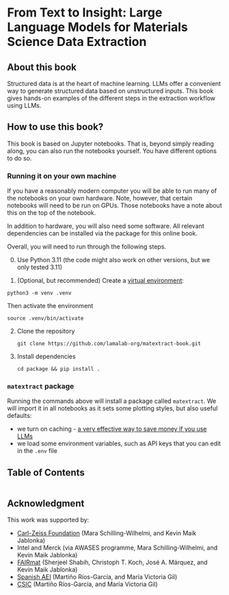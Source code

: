 # From Text to Insight: Large Language Models for Materials Science Data Extraction

## About this book

Structured data is at the heart of machine learning. LLMs offer a convenient way to generate structured data based on unstructured inputs.
This book gives hands-on examples of the different steps in the extraction workflow using LLMs.

## How to use this book?

This book is based on Jupyter notebooks. That is, beyond simply reading along, you can also run the notebooks yourself.
You have different options to do so.

### Running it on your own machine
If you have a reasonably modern computer you will be able to run many of the notebooks on your own hardware.
Note, however, that certain notebooks will need to be run on GPUs. Those notebooks have a note about this on the top of the notebook.

In addition to hardware, you will also need some software. All relevant dependencies can be installed via the package for this online book.

Overall, you will need to run through the following steps.

0. Use Python 3.11 (the code might also work on other versions, but we only tested 3.11)

1. (Optional, but recommended) Create a [virtual environment](https://packaging.python.org/en/latest/guides/installing-using-pip-and-virtual-environments/):

  `python3 -m venv .venv`

   Then activate the environment

   `source .venv/bin/activate`

2. Clone the repository

    `git clone https://github.com/lamalab-org/matextract-book.git`

3. Install dependencies

    `cd package && pip install . `


### `matextract` package

Running the commands above will install a package called `matextract`. We will import it in all notebooks as it sets some plotting styles, but also useful defaults:

- we turn on caching - [a very effective way to save money if you use LLMs](https://www.oreilly.com/radar/what-we-learned-from-a-year-of-building-with-llms-part-i/)
- we load some environment variables, such as API keys that you can edit in the `.env` file


## Table of Contents

```{tableofcontents}
```

## Acknowledgment

This work was supported by:

- [Carl-Zeiss Foundation](https://www.carl-zeiss-stiftung.de/) (Mara Schilling-Wilhelmi, and Kevin Maik Jablonka)
- Intel and Merck (via AWASES programme, Mara Schilling-Wilhelmi, and Kevin Maik Jablonka)
- [FAIRmat](https://www.fairmat-nfdi.eu/fairmat/) (Sherjeel Shabih, Christoph T. Koch, José A. Márquez, and Kevin Maik Jablonka)
- [Spanish AEI](https://www.aei.gob.es/) (Martiño Ríos-García, and María Victoria Gil)
- [CSIC](https://www.csic.es/) (Martiño Ríos-García, and María Victoria Gil)
